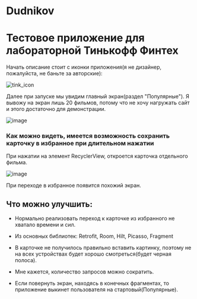 # Dudnikov
<h1>Тестовое приложение для лабораторной Тинькофф Финтех</h1>
Начать описание стоит с иконки приложения(я не дизайнер, пожалуйста, не баньте за авторские):
<p></p>


![tink_icon](https://user-images.githubusercontent.com/86302070/216838199-28033777-eaec-48f2-820f-0347fe6a446e.png)

Далее при запуске мы увидим главный экран(раздел "Популярные"). Я вывожу на экран лишь 20 фильмов, потому что не хочу нагружать сайт и этого достаточно для демонстрации.

![image](https://user-images.githubusercontent.com/86302070/216838552-fade6c5e-1c3d-4a02-bcdb-e5ffcb43e1d7.png)

<h3> Как можно видеть, имеется возможность сохранить карточку в избранное при длительном нажатии</h3>

<p>При нажатии на элемент RecyclerView, откроется карточка отдельного фильма.</p>

![image](https://user-images.githubusercontent.com/86302070/216838722-10fa6825-6e56-4eff-99af-bdc4a095ddf1.png)
<p>При переходе в избранное появится похожий экран.</p>
<h2>Что можно улучшить:</h2>
<ul>
<li><p>Нормально реализовать переход к карточке из избранного не хватало времени и сил.</p></li>
 <li><p>Из основных библиотек: Retrofit, Room, Hilt, Picasso, Fragment</p></li>
<li><p>В карточке не получилось правильно вставить картинку, поэтому не на всех устройствах будет хорошо смотреться(будет черная полоса).</p></li>
  <li><p>Мне кажется, количество запросов можно сократить.</p></li>
    <li><p>Если повернуть экран, находясь в конечных фрагментах, то приложение выкинет пользователя на стартовый(Популярные).</p></li>
</ul>
